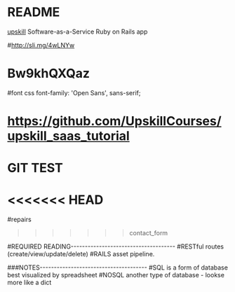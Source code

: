 # README

[upskill](http://upskillcourses.com) Software-as-a-Service Ruby on Rails app


#http://sli.mg/4wLNYw

#  Bw9khQXQaz

#font css    font-family: 'Open Sans', sans-serif;



# https://github.com/UpskillCourses/upskill_saas_tutorial
# GIT TEST
<<<<<<< HEAD
=======
#repairs
>>>>>>> contact_form


#REQUIRED READING-------------------------------------
#RESTful routes (create/view/update/delete)
#RAILS asset pipeline.


###NOTES--------------------------------------
#SQL is a form of database best visualized by spreadsheet
#NOSQL another type of database - lookse more like a dict